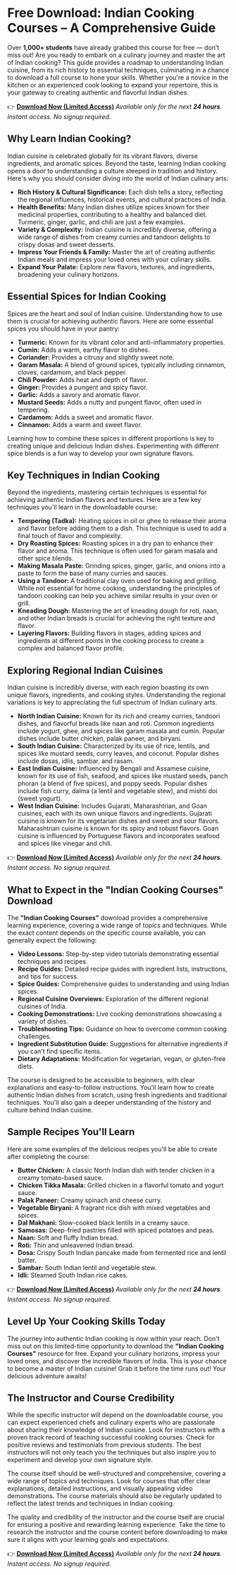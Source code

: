 # Free Download: Indian Cooking Courses – A Comprehensive Guide

Over **1,000+ students** have already grabbed this course for free — don’t miss out!
Are you ready to embark on a culinary journey and master the art of Indian cooking? This guide provides a roadmap to understanding Indian cuisine, from its rich history to essential techniques, culminating in a chance to download a full course to hone your skills. Whether you're a novice in the kitchen or an experienced cook looking to expand your repertoire, this is your gateway to creating authentic and flavorful Indian dishes.

👉 **[Download Now (Limited Access)](https://udemywork.com/indian-cooking-courses)**
_Available only for the next **24 hours**. Instant access. No signup required._

## Why Learn Indian Cooking?

Indian cuisine is celebrated globally for its vibrant flavors, diverse ingredients, and aromatic spices. Beyond the taste, learning Indian cooking opens a door to understanding a culture steeped in tradition and history. Here's why you should consider diving into the world of Indian culinary arts:

*   **Rich History & Cultural Significance:** Each dish tells a story, reflecting the regional influences, historical events, and cultural practices of India.
*   **Health Benefits:** Many Indian dishes utilize spices known for their medicinal properties, contributing to a healthy and balanced diet. Turmeric, ginger, garlic, and chili are just a few examples.
*   **Variety & Complexity:** Indian cuisine is incredibly diverse, offering a wide range of dishes from creamy curries and tandoori delights to crispy dosas and sweet desserts.
*   **Impress Your Friends & Family:** Master the art of creating authentic Indian meals and impress your loved ones with your culinary skills.
*   **Expand Your Palate:** Explore new flavors, textures, and ingredients, broadening your culinary horizons.

## Essential Spices for Indian Cooking

Spices are the heart and soul of Indian cuisine. Understanding how to use them is crucial for achieving authentic flavors. Here are some essential spices you should have in your pantry:

*   **Turmeric:** Known for its vibrant color and anti-inflammatory properties.
*   **Cumin:** Adds a warm, earthy flavor to dishes.
*   **Coriander:** Provides a citrusy and slightly sweet note.
*   **Garam Masala:** A blend of ground spices, typically including cinnamon, cloves, cardamom, and black pepper.
*   **Chili Powder:** Adds heat and depth of flavor.
*   **Ginger:** Provides a pungent and spicy flavor.
*   **Garlic:** Adds a savory and aromatic flavor.
*   **Mustard Seeds:** Adds a nutty and pungent flavor, often used in tempering.
*   **Cardamom:** Adds a sweet and aromatic flavor.
*   **Cinnamon:** Adds a warm and sweet flavor.

Learning how to combine these spices in different proportions is key to creating unique and delicious Indian dishes. Experimenting with different spice blends is a fun way to develop your own signature flavors.

## Key Techniques in Indian Cooking

Beyond the ingredients, mastering certain techniques is essential for achieving authentic Indian flavors and textures. Here are a few key techniques you'll learn in the downloadable course:

*   **Tempering (Tadka):** Heating spices in oil or ghee to release their aroma and flavor before adding them to a dish. This technique is used to add a final touch of flavor and complexity.
*   **Dry Roasting Spices:** Roasting spices in a dry pan to enhance their flavor and aroma. This technique is often used for garam masala and other spice blends.
*   **Making Masala Paste:** Grinding spices, ginger, garlic, and onions into a paste to form the base of many curries and sauces.
*   **Using a Tandoor:** A traditional clay oven used for baking and grilling. While not essential for home cooking, understanding the principles of tandoori cooking can help you achieve similar results in your oven or grill.
*   **Kneading Dough:** Mastering the art of kneading dough for roti, naan, and other Indian breads is crucial for achieving the right texture and flavor.
*   **Layering Flavors:** Building flavors in stages, adding spices and ingredients at different points in the cooking process to create a complex and balanced flavor profile.

## Exploring Regional Indian Cuisines

Indian cuisine is incredibly diverse, with each region boasting its own unique flavors, ingredients, and cooking styles. Understanding the regional variations is key to appreciating the full spectrum of Indian culinary arts.

*   **North Indian Cuisine:** Known for its rich and creamy curries, tandoori dishes, and flavorful breads like naan and roti. Common ingredients include yogurt, ghee, and spices like garam masala and cumin. Popular dishes include butter chicken, palak paneer, and biryani.
*   **South Indian Cuisine:** Characterized by its use of rice, lentils, and spices like mustard seeds, curry leaves, and coconut. Popular dishes include dosas, idlis, sambar, and rasam.
*   **East Indian Cuisine:** Influenced by Bengali and Assamese cuisine, known for its use of fish, seafood, and spices like mustard seeds, panch phoran (a blend of five spices), and poppy seeds. Popular dishes include fish curry, dalma (a lentil and vegetable stew), and mishti doi (sweet yogurt).
*   **West Indian Cuisine:** Includes Gujarati, Maharashtrian, and Goan cuisines, each with its own unique flavors and ingredients. Gujarati cuisine is known for its vegetarian dishes and sweet and sour flavors. Maharashtrian cuisine is known for its spicy and robust flavors. Goan cuisine is influenced by Portuguese flavors and incorporates seafood and spices like vinegar and chili.

👉 **[Download Now (Limited Access)](https://udemywork.com/indian-cooking-courses)**
_Available only for the next **24 hours**. Instant access. No signup required._

## What to Expect in the "Indian Cooking Courses" Download

The **"Indian Cooking Courses"** download provides a comprehensive learning experience, covering a wide range of topics and techniques. While the exact content depends on the specific course available, you can generally expect the following:

*   **Video Lessons:** Step-by-step video tutorials demonstrating essential techniques and recipes.
*   **Recipe Guides:** Detailed recipe guides with ingredient lists, instructions, and tips for success.
*   **Spice Guides:** Comprehensive guides to understanding and using Indian spices.
*   **Regional Cuisine Overviews:** Exploration of the different regional cuisines of India.
*   **Cooking Demonstrations:** Live cooking demonstrations showcasing a variety of dishes.
*   **Troubleshooting Tips:** Guidance on how to overcome common cooking challenges.
*   **Ingredient Substitution Guide:** Suggestions for alternative ingredients if you can't find specific items.
*   **Dietary Adaptations:** Modification for vegetarian, vegan, or gluten-free diets.

The course is designed to be accessible to beginners, with clear explanations and easy-to-follow instructions. You'll learn how to create authentic Indian dishes from scratch, using fresh ingredients and traditional techniques. You'll also gain a deeper understanding of the history and culture behind Indian cuisine.

## Sample Recipes You'll Learn

Here are some examples of the delicious recipes you'll be able to create after completing the course:

*   **Butter Chicken:** A classic North Indian dish with tender chicken in a creamy tomato-based sauce.
*   **Chicken Tikka Masala:** Grilled chicken in a flavorful tomato and yogurt sauce.
*   **Palak Paneer:** Creamy spinach and cheese curry.
*   **Vegetable Biryani:** A fragrant rice dish with mixed vegetables and spices.
*   **Dal Makhani:** Slow-cooked black lentils in a creamy sauce.
*   **Samosas:** Deep-fried pastries filled with spiced potatoes and peas.
*   **Naan:** Soft and fluffy Indian bread.
*   **Roti:** Thin and unleavened Indian bread.
*   **Dosa:** Crispy South Indian pancake made from fermented rice and lentil batter.
*   **Sambar:** South Indian lentil and vegetable stew.
*   **Idli:** Steamed South Indian rice cakes.

👉 **[Download Now (Limited Access)](https://udemywork.com/indian-cooking-courses)**
_Available only for the next **24 hours**. Instant access. No signup required._

## Level Up Your Cooking Skills Today

The journey into authentic Indian cooking is now within your reach. Don't miss out on this limited-time opportunity to download the **"Indian Cooking Courses"** resource for free. Expand your culinary horizons, impress your loved ones, and discover the incredible flavors of India. This is your chance to become a master of Indian cuisine! Grab it before the time runs out! Your delicious adventure awaits!

## The Instructor and Course Credibility

While the specific instructor will depend on the downloadable course, you can expect experienced chefs and culinary experts who are passionate about sharing their knowledge of Indian cuisine. Look for instructors with a proven track record of teaching successful cooking courses. Check for positive reviews and testimonials from previous students. The best instructors will not only teach you the techniques but also inspire you to experiment and develop your own signature style.

The course itself should be well-structured and comprehensive, covering a wide range of topics and techniques. Look for courses that offer clear explanations, detailed instructions, and visually appealing video demonstrations. The course materials should also be regularly updated to reflect the latest trends and techniques in Indian cooking.

The quality and credibility of the instructor and the course itself are crucial for ensuring a positive and rewarding learning experience. Take the time to research the instructor and the course content before downloading to make sure it aligns with your learning goals and expectations.

👉 **[Download Now (Limited Access)](https://udemywork.com/indian-cooking-courses)**
_Available only for the next **24 hours**. Instant access. No signup required._

